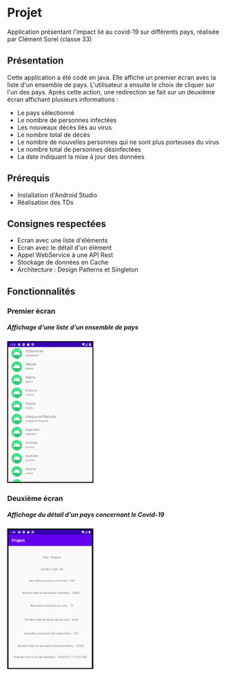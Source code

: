 # Projet

Application présentant l'impact lié au covid-19 sur différents pays, réalisée par Clément Sorel (classe 33)

## Présentation

Cette application a été codé en java. Elle affiche un premier écran avec la liste d'un ensemble de pays. L'utilisateur a 
ensuite le choix de cliquer sur l'un des pays. Après cette action, une redirection se fait sur un deuxième écran affichant 
plusieurs informations : 

- Le pays sélectionné
- Le nombre de personnes infectées 
- Les nouveaux décès liés au virus
- Le nombre total de décès
- Le nombre de nouvelles personnes qui ne sont plus porteuses du virus
- Le nombre total de personnes désinfectées
- La date indiquant la mise à jour des données

## Prérequis

- Installation d'Android Studio
- Réalisation des TDs

## Consignes respectées

- Ecran avec une liste d'éléments
- Ecran avec le détail d'un élément
- Appel WebService à une API Rest
- Stockage de données en Cache
- Architecture : Design Patterns et Singleton

## Fonctionnalités

### Premier écran 

##### Affichage d'une liste d'un ensemble de pays

<img src="Images/Image_first_screen.png" width="200">

### Deuxième écran 

##### Affichage du détail d'un pays concernant le Covid-19

<img src="Images/Image_second_screen.png" width="200">







